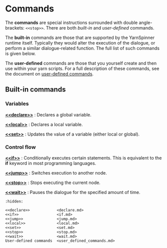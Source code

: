 # Commands

The **commands** are special instructions surrounded with double angle-brackets: `<<stop>>`. There
are both *built-in* and *user-defined* commands.

The **built-in** commands are those that are supported by the YarnSpinner runtime itself. Typically
they would alter the execution of the dialogue, or perform a similar dialogue-related function. The
full list of such commands is given below.

The **user-defined** commands are those that you yourself create and then use within your yarn
scripts. For a full description of these commands, see the document on [user-defined commands].


## Built-in commands


### Variables

**[\<\<declare\>\>](declare.md)**
: Declares a global variable.

**[\<\<local\>\>](local.md)**
: Declares a local variable.

**[\<\<set\>\>](set.md)**
: Updates the value of a variable (either local or global).


### Control flow

**[\<\<if\>\>](if.md)**
: Conditionally executes certain statements. This is equivalent to the **if** keyword in most
  programming languages.

**[\<\<jump\>\>](jump.md)**
: Switches execution to another node.

**[\<\<stop\>\>](stop.md)**
: Stops executing the current node.

**[\<\<wait\>\>](wait.md)**
: Pauses the dialogue for the specified amount of time.


[user-defined commands]: user_defined_commands.md

```{toctree}
:hidden:

<<declare>>            <declare.md>
<<if>>                 <if.md>
<<jump>>               <jump.md>
<<local>>              <local.md>
<<set>>                <set.md>
<<stop>>               <stop.md>
<<wait>>               <wait.md>
User-defined commands  <user_defined_commands.md>
```
